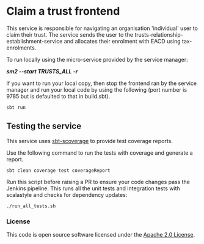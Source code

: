 # Claim a trust frontend

This service is responsible for navigating an organisation 'individual' user to claim their trust.
The service sends the user to the trusts-relationship-establishment-service and allocates their enrolment with EACD using tax-enrolments.

To run locally using the micro-service provided by the service manager:

***sm2 --start TRUSTS_ALL -r***

If you want to run your local copy, then stop the frontend ran by the service manager and run your local code by using the following (port number is 9785 but is defaulted to that in build.sbt).

`sbt run`

## Testing the service

This service uses [sbt-scoverage](https://github.com/scoverage/sbt-scoverage) to
provide test coverage reports.

Use the following command to run the tests with coverage and generate a report.
```
sbt clean coverage test coverageReport
```

Run this script before raising a PR to ensure your code changes pass the Jenkins pipeline. This runs all the unit tests and integration tests with scalastyle and checks for dependency updates:
```
./run_all_tests.sh
```
### License

This code is open source software licensed under the [Apache 2.0 License]("http://www.apache.org/licenses/LICENSE-2.0.html").
